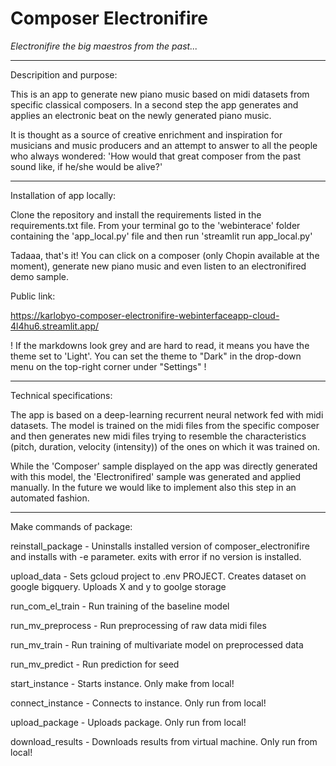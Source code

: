 # Composer Electronifire
*Electronifire the big maestros from the past...*

***

Descripition and purpose:

This is an app to generate new piano music based on midi datasets from specific classical composers. In a second step the app generates and applies an electronic beat on the newly generated piano music.

It is thought as a source of creative enrichment and inspiration for musicians and music producers and an attempt to answer to all the people who always wondered: 'How would that great composer from the past sound like, if he/she would be alive?'

***

Installation of app locally:

Clone the repository and install the requirements listed in the requirements.txt file.
From your terminal go to the 'webinterace' folder containing the 'app_local.py' file and then run 'streamlit run app_local.py'

Tadaaa, that's it! You can click on a composer (only Chopin available at the moment), generate new piano music and even listen to an electronifired demo sample.

Public link:

https://karlobyo-composer-electronifire-webinterfaceapp-cloud-4l4hu6.streamlit.app/

! If the markdowns look grey and are hard to read, it means you have the theme set to 'Light'. You can set the theme to "Dark" in the drop-down menu on the top-right corner under "Settings" !

***

Technical specifications:

The app is based on a deep-learning recurrent neural network fed with midi datasets. The model is trained on the midi files from the specific composer and then generates new midi files trying to resemble the characteristics (pitch, duration, velocity (intensity)) of the ones on which it was trained on.

While the 'Composer' sample displayed on the app was directly generated with this model, the 'Electronifired' sample was generated and applied manually.
In the future we would like to implement also this step in an automated fashion.

***

Make commands of package:

reinstall_package - Uninstalls installed version of composer_electronifire and
                    installs with -e parameter. exits with error if no version
                    is installed.

upload_data - Sets gcloud project to .env PROJECT. Creates dataset on google bigquery.
              Uploads X and y to goolge storage

run_com_el_train - Run training of the baseline model

run_mv_preprocess - Run preprocessing of raw data midi files

run_mv_train - Run training of multivariate model on preprocessed data

run_mv_predict - Run prediction for seed

start_instance - Starts instance. Only make from local!

connect_instance - Connects to instance. Only run from local!

upload_package - Uploads package. Only run from local!

download_results - Downloads results from virtual machine. Only run from local!
